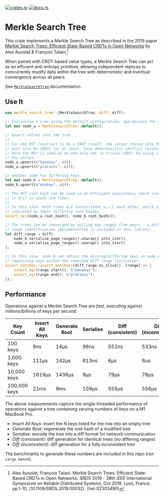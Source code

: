 [![crates.io](https://img.shields.io/crates/v/merkle-search-tree.svg)](https://crates.io/crates/merkle-search-tree)
[![docs.rs](https://docs.rs/merkle-search-tree/badge.svg)](https://docs.rs/merkle-search-tree)

# Merkle Search Tree

This crate implements a Merkle Search Tree as described in the 2019 paper
[Merkle Search Trees: Efficient State-Based CRDTs in Open Networks][paper] by
Alex Auvolat & François Taïani.[^cite]

When paired with CRDT-based value types, a Merkle Search Tree can act as an
efficient anti-entropy primitive, allowing independent replicas to concurrently
modify data within the tree with deterministic and eventual convergence across
all peers.

See [`MerkleSearchTree`] documentation.

## Use It

```rust
use merkle_search_tree::{MerkleSearchTree, diff::diff};

// Initialise a tree using the default configuration, appropriate for most uses.
let mut node_a = MerkleSearchTree::default();

// Upsert values into the tree.
//
// For the MST construct to be a CRDT itself, the values stored into the tree 
// must also be CRDTs (or at least, have deterministic conflict resolution). 
// Here the MST is used as an add-only set (a trivial CRDT) by using () as the 
// key values.
node_a.upsert(&"bananas", &());
node_a.upsert(&"plátanos", &());

// Another node has differing keys.
let mut node_b = MerkleSearchTree::default();
node_b.upsert(&"donkey", &());

// The MST root hash can be used as an efficient consistency check (comparison 
// is O(1) in space and time).
//
// In this case, both trees are inconsistent w.r.t each other, which is 
// indicated by their differing root hashes.
assert_ne!(node_a.root_hash(), node_b.root_hash());

// The trees can be converged by pulling key ranges from peers - a differential 
// range identification implementation is included in this library:
let diff_range = diff(
    node_b.serialise_page_ranges().unwrap().into_iter(), 
    node_a.serialise_page_ranges().unwrap().into_iter()
);

// In this case, node B can obtain the missing/differing keys in node A by 
// requesting keys within the computed diff range (inclusive):
assert_matches::assert_matches!(diff_range.as_slice(), [range] => {
    assert_eq!(range.start(), &"bananas");
    assert_eq!(range.end(), &"plátanos");
});
```

## Performance

Operations against a Merkle Search Tree are _fast_, executing against
millions/billions of keys per second:

| Key Count    | Insert All Keys | Generate Root | Serialise | Diff (consistent) | Diff (inconsistent) |
| ------------ | --------------- | ------------- | --------- | ----------------- | ------------------- |
| 100 keys     | 9ns             | 14µs          | 96ns      | 551ns             | 533ns               |
| 1,000 keys   | 111µs           | 142µs         | 813ns     | 6µs               | 6us                 |
| 10,000 keys  | 1619µs          | 1436µs        | 9µs       | 79µs              | 78µs                |
| 100,000 keys | 21ms            | 9ms           | 109µs     | 555µs             | 556µs               |

The above measurements capture the single-threaded performance of operations
against a tree containing varying numbers of keys on a M1 MacBook Pro.

* _Insert All Keys_: insert the N keys listed for the row into an empty tree
* _Generate Root_: regenerate the root hash of a modified tree
* _Serialise_: encode the tree into a diff format for network communication
* _Diff (consistent)_: diff generation for identical trees (no differing ranges)
* _Diff (inconsistent)_: diff generation for a fully inconsistent tree

The benchmarks to generate these numbers are included in this repo (run `cargo
bench`).

[paper]: https://inria.hal.science/hal-02303490
[`MerkleSearchTree`]:
    https://docs.rs/merkle-search-tree/latest/merkle_search_tree/struct.MerkleSearchTree.html
[^cite]: Alex Auvolat, François Taïani. Merkle Search Trees: Efficient
    State-Based CRDTs in Open Networks. SRDS 2019 - 38th IEEE International
    Symposium on Reliable Distributed Systems, Oct 2019, Lyon, France. pp.1-10,
    ⟨10.1109/SRDS.2019.00032⟩. ⟨hal-02303490⟩